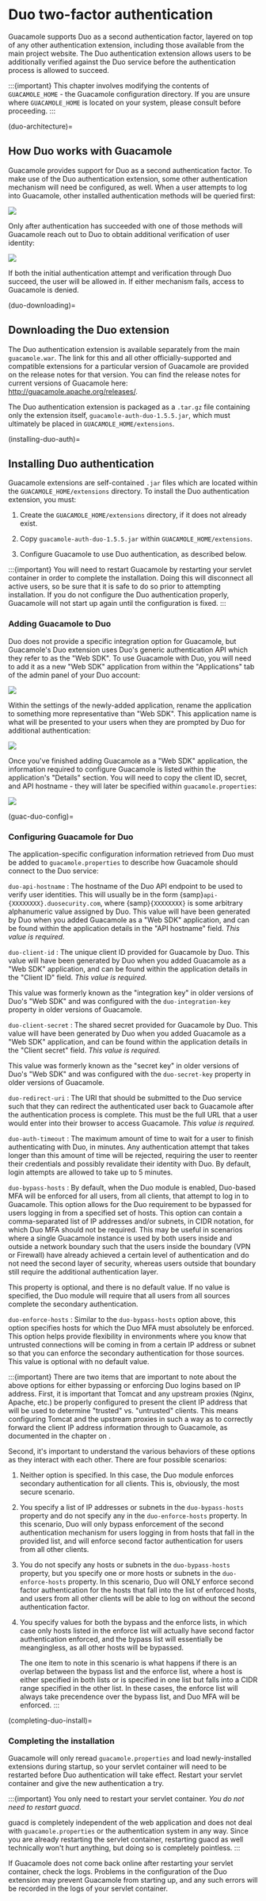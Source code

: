 Duo two-factor authentication
=============================

Guacamole supports Duo as a second authentication factor, layered on top
of any other authentication extension, including those available from
the main project website. The Duo authentication extension allows users
to be additionally verified against the Duo service before the
authentication process is allowed to succeed.

:::{important}
This chapter involves modifying the contents of `GUACAMOLE_HOME` - the
Guacamole configuration directory. If you are unsure where `GUACAMOLE_HOME` is
located on your system, please consult [](configuring-guacamole) before
proceeding.
:::

(duo-architecture)=

How Duo works with Guacamole
----------------------------

Guacamole provides support for Duo as a second authentication factor. To
make use of the Duo authentication extension, some other authentication
mechanism will need be configured, as well. When a user attempts to log
into Guacamole, other installed authentication methods will be queried
first:

![](images/duo-auth-factor-1.png)

Only after authentication has succeeded with one of those methods will
Guacamole reach out to Duo to obtain additional verification of user
identity:

![](images/duo-auth-factor-2.png)

If both the initial authentication attempt and verification through Duo
succeed, the user will be allowed in. If either mechanism fails, access
to Guacamole is denied.

(duo-downloading)=

Downloading the Duo extension
-----------------------------

The Duo authentication extension is available separately from the main
`guacamole.war`. The link for this and all other officially-supported
and compatible extensions for a particular version of Guacamole are
provided on the release notes for that version. You can find the release
notes for current versions of Guacamole here:
<http://guacamole.apache.org/releases/>.

The Duo authentication extension is packaged as a `.tar.gz` file
containing only the extension itself, `guacamole-auth-duo-1.5.5.jar`,
which must ultimately be placed in `GUACAMOLE_HOME/extensions`.

(installing-duo-auth)=

Installing Duo authentication
-----------------------------

Guacamole extensions are self-contained `.jar` files which are located
within the `GUACAMOLE_HOME/extensions` directory. To install the Duo
authentication extension, you must:

1. Create the `GUACAMOLE_HOME/extensions` directory, if it does not already
   exist.

2. Copy `guacamole-auth-duo-1.5.5.jar` within `GUACAMOLE_HOME/extensions`.

3. Configure Guacamole to use Duo authentication, as described below.

:::{important}
You will need to restart Guacamole by restarting your servlet container in
order to complete the installation. Doing this will disconnect all active
users, so be sure that it is safe to do so prior to attempting installation. If
you do not configure the Duo authentication properly, Guacamole will not start
up again until the configuration is fixed.
:::

### Adding Guacamole to Duo

Duo does not provide a specific integration option for Guacamole, but
Guacamole's Duo extension uses Duo's generic authentication API which
they refer to as the "Web SDK". To use Guacamole with Duo, you will need
to add it as a new "Web SDK" application from within the "Applications"
tab of the admin panel of your Duo account:

![](images/duo-add-guacamole.png)

Within the settings of the newly-added application, rename the
application to something more representative than "Web SDK". This
application name is what will be presented to your users when they are
prompted by Duo for additional authentication:

![](images/duo-rename-guacamole.png)

Once you've finished adding Guacamole as a "Web SDK" application, the
information required to configure Guacamole is listed within the application's
"Details" section. You will need to copy the client ID, secret, and API
hostname - they will later be specified within `guacamole.properties`:

![](images/duo-copy-details.png)

(guac-duo-config)=

### Configuring Guacamole for Duo

The application-specific configuration information retrieved from Duo
must be added to `guacamole.properties` to describe how Guacamole
should connect to the Duo service:

`duo-api-hostname`
: The hostname of the Duo API endpoint to be used to verify user identities.
  This will usually be in the form {samp}`api-{XXXXXXXX}.duosecurity.com`,
  where {samp}`{XXXXXXXX}` is some arbitrary alphanumeric value assigned by
  Duo. This value will have been generated by Duo when you added Guacamole as
  a "Web SDK" application, and can be found within the application details in
  the "API hostname" field. *This value is required.*

`duo-client-id`
: The unique client ID provided for Guacamole by Duo. This value will
  have been generated by Duo when you added Guacamole as a "Web SDK"
  application, and can be found within the application details in the
  "Client ID" field. *This value is required.*

  This value was formerly known as the "integration key" in older versions of
  Duo's "Web SDK" and was configured with the `duo-integration-key` property
  in older versions of Guacamole.

`duo-client-secret`
: The shared secret provided for Guacamole by Duo. This value will have been
  generated by Duo when you added Guacamole as a "Web SDK" application, and can
  be found within the application details in the "Client secret" field. *This
  value is required.*

  This value was formerly known as the "secret key" in older versions of Duo's
  "Web SDK" and was configured with the `duo-secret-key` property in older
  versions of Guacamole.

`duo-redirect-uri`
: The URI that should be submitted to the Duo service such that they can
  redirect the authenticated user back to Guacamole after the authentication
  process is complete. This must be the full URL that a user would enter into
  their browser to access Guacamole. *This value is required.*

`duo-auth-timeout`
: The maximum amount of time to wait for a user to finish authenticating with
  Duo, in minutes. Any authentication attempt that takes longer than this
  amount of time will be rejected, requiring the user to reenter their
  credentials and possibly revalidate their identity with Duo. By default,
  login attempts are allowed to take up to 5 minutes.

`duo-bypass-hosts`
: By default, when the Duo module is enabled, Duo-based MFA will be enforced
  for all users, from all clients, that attempt to log in to Guacamole.
  This option allows for the Duo requirement to be bypassed for users logging
  in from a specified set of hosts. This option can contain a comma-separated
  list of IP addresses and/or subnets, in CIDR notation, for which Duo
  MFA should not be required. This may be useful in scenarios where a single
  Guacamole instance is used by both users inside and outside a network
  boundary such that the users inside the boundary (VPN or Firewall) have
  already achieved a certain level of authentication and do not need the
  second layer of security, whereas users outside that boundary still
  require the additional authentication layer.

  This property is optional, and there is no default value. If no value
  is specified, the Duo module will require that all users from all sources
  complete the secondary authentication.

`duo-enforce-hosts`
: Similar to the `duo-bypass-hosts` option above, this option specifies
  hosts for which the Duo MFA must absolutely be enforced. This option
  helps provide flexibility in environments where you know that untrusted
  connections will be coming in from a certain IP address or subnet so
  that you can enforce the secondary authentication for those sources.
  This value is optional with no default value.

:::{important}
  There are two items that are important to note about the above options
  for either bypassing or enforcing Duo logins based on IP address. First,
  it is important that Tomcat and any upstream proxies (Nginx, Apache, etc.)
  be properly configured to present the client IP address that will be used
  to determine "trusted" vs. "untrusted" clients. This means configuring
  Tomcat and the upstream proxies in such a way as to correctly forward
  the client IP address information through to Guacamole, as documented
  in the chapter on [](reverse-proxy).

  Second, it's important to understand the various behaviors of these
  options as they interact with each other. There are four possible
  scenarios:

  1. Neither option is specified. In this case, the Duo module
     enforces secondary authentication for all clients.
     This is, obviously, the most secure scenario.

  2. You specify a list of IP addresses or subnets in the
     `duo-bypass-hosts` property and do not specify any in the
     `duo-enforce-hosts` property. In this scenario, Duo will
     only bypass enforcement of the second authentication
     mechanism for users logging in from hosts that fall
     in the provided list, and will enforce second factor
     authentication for users from all other clients.

  3. You do not specify any hosts or subnets in the
     `duo-bypass-hosts` property, but you specify one or more
     hosts or subnets in the `duo-enforce-hosts` property.
     In this scenario, Duo will ONLY enforce second factor
     authentication for the hosts that fall into the list of
     enforced hosts, and users from all other clients will
     be able to log on without the second authentication
     factor.

  4. You specify values for both the bypass and the enforce
     lists, in which case only hosts listed in the enforce
     list will actually have second factor authentication
     enforced, and the bypass list will essentially be
     meangingless, as all other hosts will be bypassed.

     The one item to note in this scenario is what happens
     if there is an overlap between the bypass list and the
     enforce list, where a host is either specified in both
     lists or is specified in one list but falls into a CIDR
     range specified in the other list. In these cases,
     the enforce list will always take precendence over
     the bypass list, and Duo MFA will be enforced.
:::

(completing-duo-install)=

### Completing the installation

Guacamole will only reread `guacamole.properties` and load newly-installed
extensions during startup, so your servlet container will need to be restarted
before Duo authentication will take effect.  Restart your servlet container and
give the new authentication a try.

:::{important}
You only need to restart your servlet container. *You do not need to restart
guacd*.

guacd is completely independent of the web application and does not deal with
`guacamole.properties` or the authentication system in any way. Since you are
already restarting the servlet container, restarting guacd as well technically
won't hurt anything, but doing so is completely pointless.
:::

If Guacamole does not come back online after restarting your servlet
container, check the logs. Problems in the configuration of the Duo
extension may prevent Guacamole from starting up, and any such errors
will be recorded in the logs of your servlet container.

